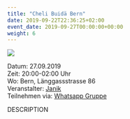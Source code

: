 ```yaml
---
title: "Cheli Buidä Bern"
date: 2019-09-22T22:36:25+02:00
event_date: 2019-09-27T00:00:00+00:00
weight: 6
---
```


![](/images/TEASER.jpg)

Datum: 27.09.2019  
Zeit: 20:00-02:00 Uhr  
Wo: Bern, Länggassstrasse 86  
Veranstalter: [Janik](https://wa.me/+41792656076)  
Teilnehmen via: [Whatsapp Gruppe](https://chat.whatsapp.com/ID)  

DESCRIPTION